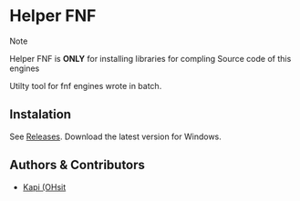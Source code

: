 # Helper FNF

> [!NOTE]
> Helper FNF is **ONLY** for installing libraries for compling Source code of this engines

Utilty tool for fnf engines wrote in batch.

## Instalation 
See [Releases](https://github.com/OHsit/Helper-fnf/releases). Download the latest version for Windows.


## Authors & Contributors
- [Kapi (OHsit](https://github.com/OHsit)
